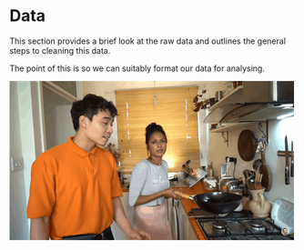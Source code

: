 # Data

This section provides a brief look at the raw data and outlines the general steps to cleaning this data.

The point of this is so we can suitably format our data for analysing.

![](images/ur_cook.gif)
